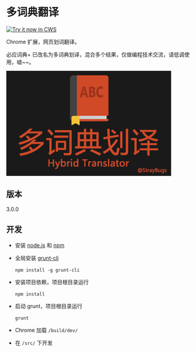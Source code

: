 多词典翻译
==========

<a target="_blank" href="https://chrome.google.com/webstore/detail/kkgcfdmlnfpdjmnheeojdlgpmhaeekga">![Try it now in CWS](https://raw.githubusercontent.com/Crimx/hybrid-translator/master/assets/images/tryitnow.png "Click here to install this sample from the Chrome Web Store")</a>

Chrome 扩展，网页划词翻译。

必应词典+ 已改名为多词典划译，混合多个结果，仅做编程技术交流，请低调使用，嘘~~。

![logo](./assets/web-store/small.png)

版本
----

3.0.0

开发
----

- 安装 [node.js](http://nodejs.org/) 和 [npm](https://www.npmjs.org/)

- 全局安装 [grunt-cli](http://gruntjs.com/getting-started)

  ```
  npm install -g grunt-cli
  ```

- 安装项目依赖，项目根目录运行

  ```
  npm install
  ```

- 启动 grunt，项目根目录运行

  ```
  grunt
  ```

- Chrome 加载 `/build/dev/`

- 在 `/src/` 下开发

